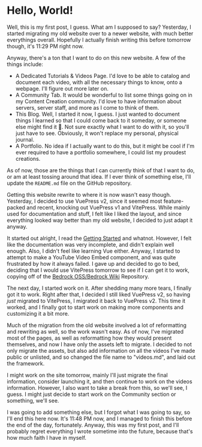 # Hello, World!
Well, this is my first post, I guess. What am I supposed to say? Yesterday, I started migrating my old website over to a newer website, with much better everythings overall. Hopefully I actually finish writing this before tomorrow though, it's 11:29 PM right now.

Anyway, there's a ton that I want to do on this new website. A few of the things include:
- A Dedicated Tutorials & Videos Page. I'd love to be able to catalog and document each video, with all the necessary things to know, onto a webpage. I'll figure out more later on.
- A Community Tab. It would be wonderful to list some things going on in my Content Creation community. I'd love to have information about servers, server staff, and more as I come to think of them.
- This Blog. Well, I started it now, I guess. I just wanted to document things I learned so that I could come back to it someday, or someone else might find it :eyes:. Not sure exactly what I want to do with it, so you'll just have to see. Obviously, it won't replace my personal, physical journal.
- A Portfolio. No idea if I actually want to do this, but it might be cool if I'm ever required to have a portfolio somewhere, I could list my proudest creations.

As of now, those are the things that I can currently think of that I want to do, or am at least tossing around that idea. If I ever think of something else, I'll update the `README.md` file on the GitHub repository.

Getting this website rewrite to where it is now wasn't easy though. Yesterday, I decided to use VuePress v2, since it seemed most feature-packed and recent, knocking out VuePress v1 and VitePress. While mainly used for documentation and stuff, I felt like I liked the layout, and since everything looked way better than my old website, I decided to just adapt it anyway.

It started out alright, I read the [Getting Started](https://v2.vuepress.vuejs.org/guide/getting-started.html) and whatnot. However, I felt like the documentation was very incomplete, and didn't explain well enough. Also, I didn't feel like learning Vue either. Anyway, I started to attempt to make a YouTube Video Embed component, and was quite frustrated by how it always failed. I gave up and decided to go to bed, deciding that I would use VitePress tomorrow to see if I can get it to work, copying off of the [Bedrock OSS/Bedrock Wiki](https://github.com/bedrock-oss/bedrock-wiki) Repository.

The next day, I started work on it. After shedding many more tears, I finally got it to work. Right after that, I decided I still liked VuePress v2, so having *just* migrated to VitePress, I migrated it back to VuePress v2. This time it worked, and I finally got to start work on making more components and customizing it a bit more.

Much of the migration from the old website involved a lot of reformatting and rewriting as well, so the work wasn't easy. As of now, I've migrated most of the pages, as well as reformatting how they would present themselves, and now I have only the assets left to migrate. I decided to not only migrate the assets, but also add information on all the videos I've made public or unlisted, and so changed the file name to "videos.md", and laid out the framework.

I might work on the site tomorrow, mainly I'll just migrate the final information, consider launching it, and then continue to work on the videos information. However, I also want to take a break from this, so we'll see, I guess. I might just decide to start work on the Community section or something, we'll see.

I was going to add something else, but I forgot what I was going to say, so I'll end this here now. It's 11:48 PM now, and I managed to finish this before the end of the day, fortunately. Anyway, this was my first post, and I'll probably regret everything I wrote sometime into the future, because that's how much faith I have in myself.
